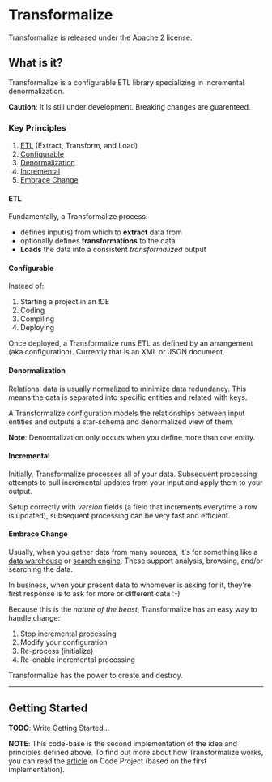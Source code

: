 # Transformalize
Transformalize is released under the Apache 2 license.

## What is it?
Transformalize is a configurable ETL library specializing in 
incremental denormalization.

**Caution**: It is still under development.  Breaking changes are guarenteed.

### Key Principles

1. [ETL](#ETL) (Extract, Transform, and Load)
1. [Configurable](#CFG)
1. [Denormalization](#DEN)
1. [Incremental](#INC)
1. [Embrace Change](#CHG)

#### <a name="ETL"></a>ETL
Fundamentally, a Transformalize process:

- defines input(s) from which to **extract** data from 
- optionally defines **transformations** to the data
- **Loads** the data into a consistent *transformalized* output

#### <a name="CFG"></a>Configurable
Instead of:

1. Starting a project in an IDE
1. Coding
1. Compiling
1. Deploying

Once deployed, a Transformalize runs ETL as defined 
by an arrangement (aka configuration). Currently that is 
an XML or JSON document.

#### <a name="DEN"></a>Denormalization
Relational data is usually normalized to minimize data redundancy. 
This means the data is separated into specific entities 
and related with keys.

A Transformalize configuration models the relationships between 
input entities and outputs a star-schema and denormalized view of 
them.

**Note**: Denormalization only occurs when you define more than one entity.

#### <a name="INC"></a>Incremental
Initially, Transformalize processes all of your data.  Subsequent 
processing attempts to pull incremental updates from your input and 
apply them to your output.

Setup correctly with *version* fields (a field that increments everytime a 
row is updated), subsequent processing can be very fast and efficient.

#### <a name="CHG"></a>Embrace Change
Usually, when you gather data from many sources, it's for something like 
a [data warehouse](https://en.wikipedia.org/wiki/Data_warehouse) or 
[search engine](https://en.wikipedia.org/wiki/Search_engine_(computing)). These support 
analysis, browsing, and/or searching the data.

In business, when your present data to whomever is asking for it, 
they're first response is to ask for more or different data :-)

Because this is the *nature of the beast*, Transformalize has an 
easy way to handle change:

1. Stop incremental processing
1. Modify your configuration
1. Re-process (initialize)
1. Re-enable incremental processing

Transformalize has the power to create and destroy.

---

## Getting Started

**TODO**: Write Getting Started...

**NOTE**: This code-base is the second implementation of the idea and principles 
defined above.  To find out more about how Transformalize works, 
you can read the [article](http://www.codeproject.com/Articles/658971/Transformalizing-NorthWind) 
on Code Project (based on the first implementation).

 







